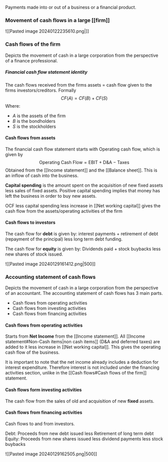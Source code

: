 Payments made into or out of a business or a financial product. 

### Movement of cash flows in a large [[firm]]
![[Pasted image 20240122235610.png|]]


### Cash flows of the firm
Depicts the movement of cash in a large corporation from the perspective of a finance professional. 

##### Financial cash flow statement identity
The cash flows received from the firms assets = cash flow given to the firms investors/creditors. Formally$$CF(A)=CF(B)+CF(S)$$Where:
- $A$ is the assets of the firm
- $B$ is the bondholders
- $S$ is the stockholders

#### Cash flows from assets
The financial cash flow statement starts with Operating cash flow, which is given by $$\text{Operating Cash Flow}=\text{EBIT}+\text{D\&A}-\text{Taxes}$$Obtained from the [[Income statement]] and the [[Balance sheet]]. This is an inflow of cash into the business. 

**Capital spending** is the amount spent on the acquisition of new fixed assets less sales of fixed assets. Positive capital spending implies that money has left the business in order to buy new assets. 

OCF less capital spending less increase in [[Net working capital]] gives the cash flow from the assets/operating activities of the firm

#### Cash flows to investors
The cash flow for **debt** is given by: interest payments + retirement of debt (repayment of the principal) less long term debt funding. 

The cash flow for **equity** is given by: Dividends paid + stock buybacks less new shares of stock issued. 

![[Pasted image 20240129161412.png|500]]

### Accounting statement of cash flows
Depicts the movement of cash in a large corporation from the perspective of an accountant. The accounting statement of cash flows has 3 main parts.
- Cash flows from operating activities
- Cash flows from investing activities
- Cash flows from financing activities

#### Cash flows from operating activities
Starts from **Net Income** from the [[Income statement]]. All [[Income statement#Non-Cash items|non cash items]] (D&A and deferred taxes) are added to it less increase in [[Net working capital]]. This gives the operating cash flow of the business. 

It is important to note that the net income already includes a deduction for interest expenditure. Therefore interest is not included under the financing activities section, unlike in the [[Cash flows#Cash flows of the firm]] statement.   

#### Cash flows form investing activities
The cash flow from the sales of old and acquisition of new **fixed** assets. 

#### Cash flows from financing activities
Cash flows to and from investors. 

Debt: Proceeds from new debt issued less Retirement of long term debt
Equity: Proceeds from new shares issued less dividend payments less stock buybacks

![[Pasted image 20240129162505.png|500]]
